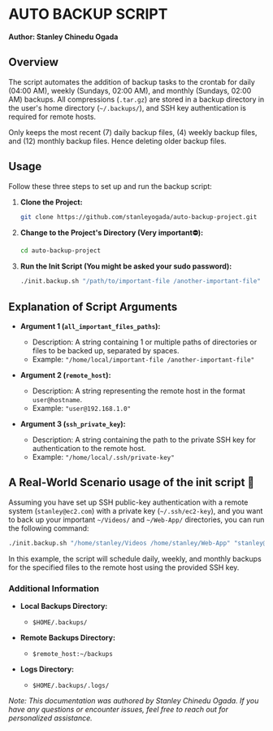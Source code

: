 # AUTO BACKUP SCRIPT

**Author: Stanley Chinedu Ogada**

## Overview
The script automates the addition of backup tasks to the crontab for daily (04:00 AM), weekly (Sundays, 02:00 AM), and monthly (Sundays, 02:00 AM) backups. All compressions (`.tar.gz`) are stored in a backup directory in the user's home directory (`~/.backups/`), and SSH key authentication is required for remote hosts.

Only keeps the most recent (7) daily backup files, (4)  weekly backup files, and (12) monthly backup files. Hence deleting older backup files.


## Usage

Follow these three steps to set up and run the backup script:

1. **Clone the Project:**
   ```bash
   git clone https://github.com/stanleyogada/auto-backup-project.git
   ```

2. **Change to the Project's Directory (Very important⛔️):**
   ```bash
   cd auto-backup-project
   ```

3. **Run the Init Script (You might be asked your sudo password):**
   ```bash
   ./init.backup.sh "/path/to/important-file /another-important-file" "user@remote-host" "/path/to/ssh/private-key"
   ```

## Explanation of Script Arguments

- **Argument 1 (`all_important_files_paths`):**
  - Description: A string containing 1 or multiple paths of directories or files to be backed up, separated by spaces.
  - Example: `"/home/local/important-file /another-important-file"`

- **Argument 2 (`remote_host`):**
  - Description: A string representing the remote host in the format `user@hostname`.
  - Example: `"user@192.168.1.0"`

- **Argument 3 (`ssh_private_key`):**
  - Description: A string containing the path to the private SSH key for authentication to the remote host.
  - Example: `"/home/local/.ssh/private-key"`

## A Real-World Scenario usage of the init script 🧪

Assuming you have set up SSH public-key authentication with a remote system (`stanley@ec2.com`) with a private key (`~/.ssh/ec2-key`), and you want to back up your important `~/Videos/` and `~/Web-App/` directories, you can run the following command:

```bash
./init.backup.sh "/home/stanley/Videos /home/stanley/Web-App" "stanley@ec2.com" "/home/stanley/.ssh/ec2-key"
```

In this example, the script will schedule daily, weekly, and monthly backups for the specified files to the remote host using the provided SSH key.

### Additional Information

- **Local Backups Directory:**
  - `$HOME/.backups/`

- **Remote Backups Directory:**
  - `$remote_host:~/backups`

- **Logs Directory:**
  - `$HOME/.backups/.logs/`
 


*Note: This documentation was authored by Stanley Chinedu Ogada. If you have any questions or encounter issues, feel free to reach out for personalized assistance.*
